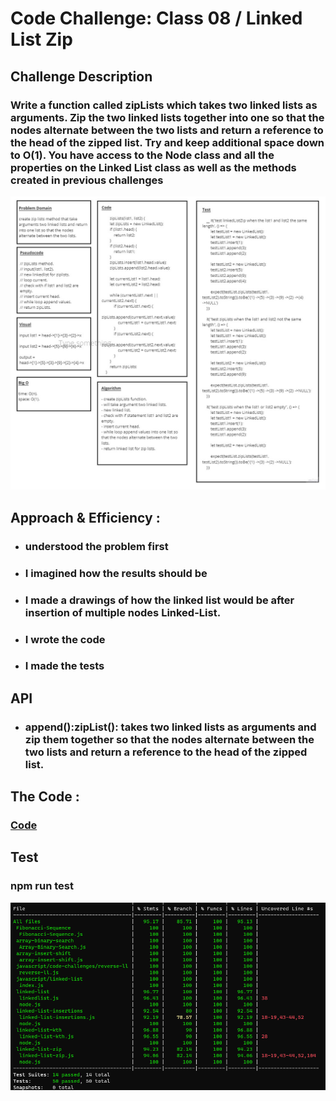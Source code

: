 # Code Challenge: Class 08 / Linked List Zip

## Challenge Description

### Write a function called zipLists which takes two linked lists as arguments. Zip the two linked lists together into one so that the nodes alternate between the two lists and return a reference to the head of the zipped list. Try and keep additional space down to O(1). You have access to the Node class and all the properties on the Linked List class as well as the methods created in previous challenges


![img](./images/code08.jpg)



## Approach & Efficiency :

* ###  understood the problem first
* ### I imagined how the results should be
* ### I made a drawings of how the linked list would be after insertion of multiple nodes Linked-List.
* ### I wrote the code
* ### I made the tests

## API
* ### append():zipList(): takes two linked lists as arguments and zip them together so that the nodes alternate between the two lists and return a reference to the head of the zipped list.


## The Code :
### [Code](https://github.com/Duniaalkilany/data-structures-and-algorithms/tree/main/401-challenges/linked-list-zip)

## Test
### npm run test 
![img](./images/test08.png)

